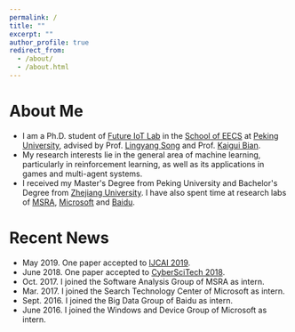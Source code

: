```yaml
---
permalink: /
title: ""
excerpt: ""
author_profile: true
redirect_from: 
  - /about/
  - /about.html
---
```


About Me
======
* I am a Ph.D. student of [Future IoT Lab](http://net.pku.edu.cn/songly/iotlab/index.html) in the [School of EECS](http://eecs.pku.edu.cn/Home/HOME.htm) at [Peking University](http://english.pku.edu.cn/), advised by Prof. [Lingyang Song](http://net.pku.edu.cn/songly/) and Prof. [Kaigui Bian](http://net.pku.edu.cn/~bkg/).
* My research interests lie in the general area of machine learning, particularly in reinforcement learning, as well as its applications in games and multi-agent systems.
* I received my Master's Degree from Peking University and Bachelor's Degree from [Zhejiang University](http://www.zju.edu.cn/english/). I have also spent time at research labs of [MSRA](https://www.msra.cn/), [Microsoft](https://www.microsoft.com/zh-cn) and [Baidu](https://www.baidu.com/).

Recent News
======
* May 2019. One paper accepted to [IJCAI 2019](https://www.ijcai19.org/).
* June 2018. One paper accepted to [CyberSciTech 2018](http://cyber-science.org/2018/).
* Oct. 2017. I joined the Software Analysis Group of MSRA as intern.
* Mar. 2017. I joined the Search Technology Center of Microsoft as intern.
* Sept. 2016. I joined the Big Data Group of Baidu as intern.
* June 2016. I joined the Windows and Device Group of Microsoft as intern.

